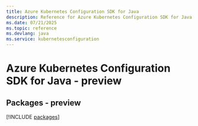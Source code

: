 ```yaml
---
title: Azure Kubernetes Configuration SDK for Java
description: Reference for Azure Kubernetes Configuration SDK for Java
ms.date: 07/21/2025
ms.topic: reference
ms.devlang: java
ms.service: kubernetesconfiguration
---
```

# Azure Kubernetes Configuration SDK for Java - preview
## Packages - preview
[!INCLUDE [packages](kubernetes-configuration-index.md)]